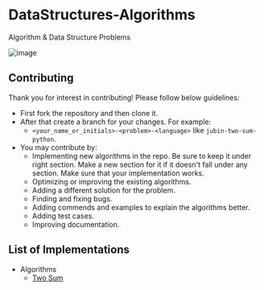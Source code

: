 # DataStructures-Algorithms
Algorithm &amp; Data Structure Problems

![image](https://user-images.githubusercontent.com/18559677/128771297-2e6e9aaf-adff-43be-afd8-0a0031b101af.png)

## Contributing
Thank you for interest in contributing! Please follow below guidelines:
- First fork the repository and then clone it.
- After that create a branch for your changes. For example:
  - `<your_name_or_initials>-<problem>-<language>` like `jubin-two-sum-python`.
- You may contribute by:
  - Implementing new algorithms in the repo. Be sure to keep it under right section. Make a new section for it if it doesn't fall under any section. Make sure that your implementation works.
  - Optimizing or improving the existing algorithms.
  - Adding a different solution for the problem.
  - Finding and fixing bugs.
  - Adding commends and examples to explain the algorithms better.
  - Adding test cases.
  - Improving documentation.


## List of Implementations
- Algorithms
  - [Two Sum](https://github.com/jubins/DataStructures-Algorithms/tree/master/Two%20Sum)
